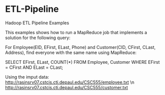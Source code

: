 # ETL-Pipeline
Hadoop ETL Pipeline Examples

This examples shows how to run a MapReduce job that implements a solution for the following query:


For Employee(EID, EFirst, ELast, Phone) and Customer(CID, CFirst, CLast, Address), find everyone with the same name using MapReduce:

SELECT EFirst, ELast, COUNT(*)
FROM Employee, Customer
WHERE EFirst = CFirst AND ELast = CLast;

Using the imput data:
http://rasinsrv07.cstcis.cti.depaul.edu/CSC555/employee.txt \n
http://rasinsrv07.cstcis.cti.depaul.edu/CSC555/customer.txt
